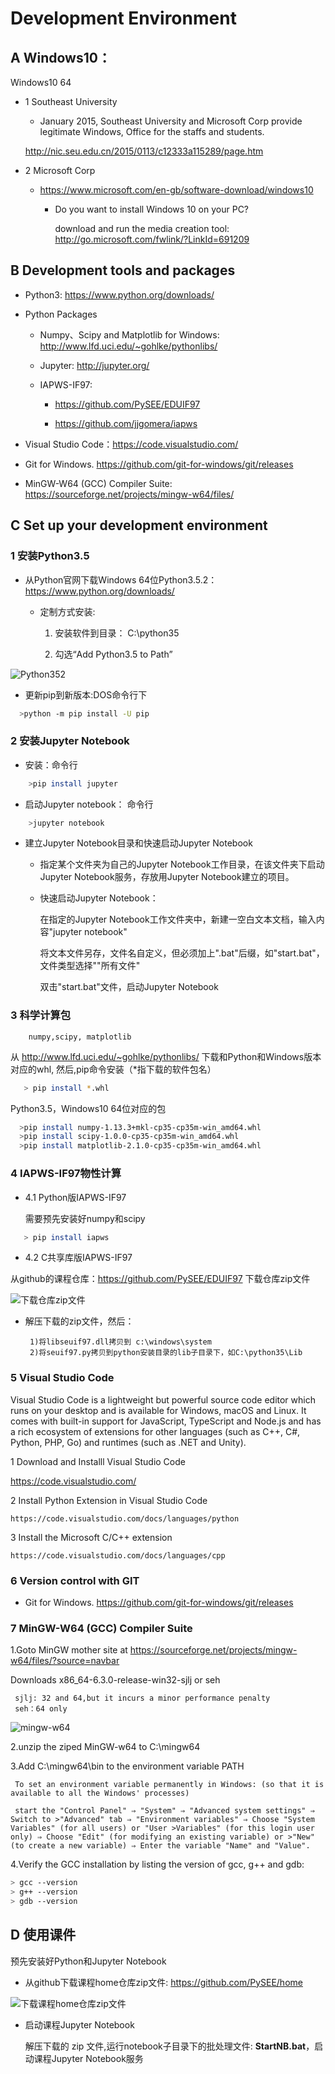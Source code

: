 # Development Environment

## A  Windows10：

  Windows10 64

* 1 Southeast University

  * January 2015, Southeast University and Microsoft Corp provide legitimate Windows, Office for the staffs and students.

  http://nic.seu.edu.cn/2015/0113/c12333a115289/page.htm
  
* 2 Microsoft Corp
  
   * https://www.microsoft.com/en-gb/software-download/windows10
     * Do you want to install Windows 10 on your PC?
       
       download and run the media creation tool: http://go.microsoft.com/fwlink/?LinkId=691209
 
## B Development tools and packages

* Python3:  https://www.python.org/downloads/

* Python Packages

  * Numpy、Scipy and Matplotlib for Windows:  http://www.lfd.uci.edu/~gohlke/pythonlibs/ 

  * Jupyter: http://jupyter.org/

  * IAPWS-IF97:

     * https://github.com/PySEE/EDUIF97

     * https://github.com/jjgomera/iapws
 
* Visual Studio Code：https://code.visualstudio.com/

* Git for Windows.  https://github.com/git-for-windows/git/releases

* MinGW-W64 (GCC) Compiler Suite: https://sourceforge.net/projects/mingw-w64/files/

## C Set up your development environment

### 1 安装Python3.5
    
* 从Python官网下载Windows 64位Python3.5.2：  https://www.python.org/downloads/

  * 定制方式安装: 
      
      1) 安装软件到目录： C:\python35
            
      2) 勾选“Add Python3.5 to Path” 

![Python352](./img/python352.jpg)
   
* 更新pip到新版本:DOS命令行下
```bash
  >python -m pip install -U pip
```

### 2 安装Jupyter Notebook

* 安装：命令行

```bash       
    >pip install jupyter
```      

* 启动Jupyter notebook： 命令行

```bash       
    >jupyter notebook     
```

*   建立Jupyter Notebook目录和快速启动Jupyter Notebook

    * 指定某个文件夹为自己的Jupyter Notebook工作目录，在该文件夹下启动Jupyter Notebook服务，存放用Jupyter Notebook建立的项目。

    * 快速启动Jupyter Notebook：

      在指定的Jupyter Notebook工作文件夹中，新建一空白文本文档，输入内容"jupyter notebook"

      将文本文件另存，文件名自定义，但必须加上".bat"后缀，如"start.bat"，文件类型选择""所有文件"

      双击"start.bat"文件，启动Jupyter Notebook 

### 3 科学计算包 
   
        numpy,scipy, matplotlib

从  http://www.lfd.uci.edu/~gohlke/pythonlibs/ 下载和Python和Windows版本对应的whl, 然后,pip命令安装（*指下载的软件包名）

```bash       
   > pip install *.whl
```       

Python3.5，Windows10 64位对应的包

```bash
  >pip install numpy‑1.13.3+mkl‑cp35‑cp35m‑win_amd64.whl
  >pip install scipy‑1.0.0‑cp35‑cp35m‑win_amd64.whl
  >pip install matplotlib‑2.1.0‑cp35‑cp35m‑win_amd64.whl
```

### 4 IAPWS-IF97物性计算

* 4.1 Python版IAPWS-IF97

   需要预先安装好numpy和scipy

```bash       
   > pip install iapws
``` 

* 4.2 C共享库版IAPWS-IF97

从github的课程仓库：https://github.com/PySEE/EDUIF97 下载仓库zip文件

![下载仓库zip文件](./img/downloadseuif97.jpg)
   
*  解压下载的zip文件，然后：
   
        1)将libseuif97.dll拷贝到 c:\windows\system
        2)将seuif97.py拷贝到python安装目录的lib子目录下，如C:\python35\Lib
 
### 5 Visual Studio Code

Visual Studio Code is a lightweight but powerful source code editor which runs on your desktop and is available for Windows, macOS and Linux. It comes with built-in support for JavaScript, TypeScript and Node.js and has a rich ecosystem of extensions for other languages (such as C++, C#, Python, PHP, Go) and runtimes (such as .NET and Unity). 

1  Download and Installl Visual Studio Code 
 
   https://code.visualstudio.com/

2 Install Python Extension in  Visual Studio Code

    https://code.visualstudio.com/docs/languages/python

3 Install the Microsoft C/C++ extension

    https://code.visualstudio.com/docs/languages/cpp

### 6  Version control with GIT

* Git for Windows.  https://github.com/git-for-windows/git/releases

### 7 MinGW-W64 (GCC) Compiler Suite

  1.Goto MinGW mother site at https://sourceforge.net/projects/mingw-w64/files/?source=navbar

   Downloads x86_64-6.3.0-release-win32-sjlj or seh
     
     sjlj: 32 and 64,but it incurs a minor performance penalty
     seh：64 only
  
  ![mingw-w64](./img/mingw-w64.jpg)
  
  2.unzip the ziped MinGW-w64 to C:\mingw64

  3.Add C:\mingw64\bin to the environment variable PATH

     To set an environment variable permanently in Windows: (so that it is available to all the Windows' processes)

     start the "Control Panel" ⇒ "System" ⇒ "Advanced system settings" ⇒ Switch to >"Advanced" tab ⇒ "Environment variables" ⇒ Choose "System Variables" (for all users) or "User >Variables" (for this login user only) ⇒ Choose "Edit" (for modifying an existing variable) or >"New" (to create a new variable) ⇒ Enter the variable "Name" and "Value".

  4.Verify the GCC installation by listing the version of gcc, g++ and gdb:
  ```bash
  > gcc --version
  > g++ --version
  > gdb --version
  ``` 


## D 使用课件

 预先安装好Python和Jupyter Notebook
 
* 从github下载课程home仓库zip文件: https://github.com/PySEE/home

![下载课程home仓库zip文件](./img/downloadhome.jpg)

* 启动课程Jupyter Notebook
 
  解压下载的 zip 文件,运行notebook子目录下的批处理文件: **StartNB.bat**，启动课程Jupyter Notebook服务



